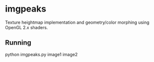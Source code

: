 imgpeaks
========
Texture heightmap implementation and geometry/color morphing using OpenGL 2.x shaders.

Running
-------
python imgpeaks.py image1 image2
